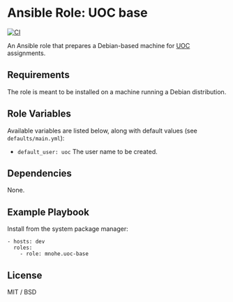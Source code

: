 # Ansible Role: UOC base

[![CI](https://github.com/mnohe/ansible-role-uoc-base/workflows/CI/badge.svg?event=push)](https://github.com/mnohe/ansible-role-uoc-base/actions?query=workflow%3ACI)

An Ansible role that prepares a Debian-based machine for [UOC](https://uoc.edu) assignments.

## Requirements

The role is meant to be installed on a machine running a Debian distribution.

## Role Variables

Available variables are listed below, along with default values (see `defaults/main.yml`):

- `default_user: uoc` The user name to be created.

## Dependencies

None.

## Example Playbook

Install from the system package manager:

    - hosts: dev
      roles:
        - role: mnohe.uoc-base

## License

MIT / BSD
